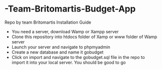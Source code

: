 # -Team-Britomartis-Budget-App
Repo by team Britomartis
Installation Guide
- You need a server, download Wamp or Xampp server
- Clone this repository into htdocs folder of Xamp or www folder of Wamp server
- Launch your server and navigate to phpmyadmin
- Create a new database and name it gobudget
- Click on import and navigate to the gobudget.sql file in the repo to import it into your local server.
You should be good to go
